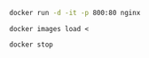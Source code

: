 

```bash
docker run -d -it -p 800:80 nginx 
```

```
docker images load < 
```

```
docker stop
```